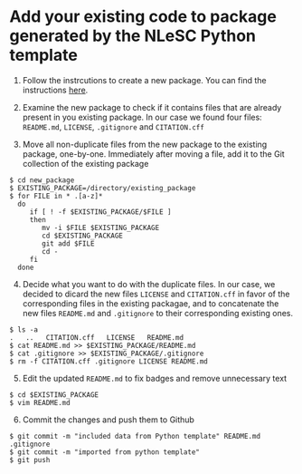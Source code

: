 # Add your existing code to package generated by the NLeSC Python template



1. Follow the instrcutions to create a new package. You can find the instructions [here](https://github.com/NLeSC/python-template#how-to-use).

2. Examine the new package to check if it contains files that are already present in you existing package. In our case we found four files: `README.md`, `LICENSE`, `.gitignore` and `CITATION.cff`

3. Move all non-duplicate files from the new package to the existing package, one-by-one. Immediately after moving a file, add it to the Git collection of the existing package
```shell
$ cd new_package
$ EXISTING_PACKAGE=/directory/existing_package
$ for FILE in * .[a-z]*
  do 
     if [ ! -f $EXISTING_PACKAGE/$FILE ]
     then
        mv -i $FILE $EXISTING_PACKAGE
        cd $EXISTING_PACKAGE
        git add $FILE
        cd -
     fi
  done
```

4. Decide what you want to do with the duplicate files. In our case, we decided to dicard the new files `LICENSE` and `CITATION.cff` in favor of the corresponding files in the existing packagae, and to concatenate the new files `README.md` and `.gitignore` to their corresponding existing ones.
```shell
$ ls -a
.   ..   CITATION.cff   LICENSE   README.md
$ cat README.md >> $EXISTING_PACKAGE/README.md
$ cat .gitignore >> $EXISTING_PACKAGE/.gitignore
$ rm -f CITATION.cff .gitignore LICENSE README.md
```

5. Edit the updated `README.md` to fix badges and remove unnecessary text

```shell
$ cd $EXISTING_PACKAGE
$ vim README.md
```

6. Commit the changes and push them to Github
```shell
$ git commit -m "included data from Python template" README.md .gitignore
$ git commit -m "imported from python template"
$ git push
```

